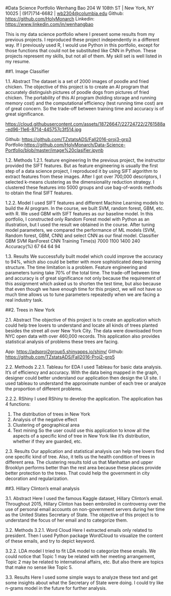 #Data Science Portfolio
Wenhang Bao
204 W 108th ST | New York, NY 10025 | (917)714-6682 | wb2304@columbia.edu
Github: https://github.com/HolyMonarch  Linkedin: https://www.linkedin.com/in/wenhangbao

This is my data science portfolio where I present some results from my previous projects. I reproduced these project independently in a different way. If I previously used R, I would use Python in this portfolio, except for those functions that could not be substituted like CNN in Python. 
These projects represent my skills, but not all of them. My skill set is well listed in my resume. 

##1.	Image Classifier

1.1.	Abstract
The dataset is a set of 2000 images of poodle and fried chicken. The objective of this project is to create an AI program that accurately distinguish pictures of poodle dogs from pictures of fried chicken. The portability of this AI program (holding storage and running memory cost) and the computational efficiency (test running time cost) are of great concern. So the trade-off between training time and accuracy is of great significance. 

https://cloud.githubusercontent.com/assets/18726647/22724722/2761588a-ed96-11e6-8714-445757c3f514.jpg

Github: https://github.com/TZstatsADS/Fall2016-proj3-grp3
Portfolio:https://github.com/HolyMonarch/Data-Science-Portfolio/blob/master/image%20clasifier.ipynb

1.2.	Methods
1.2.1.	feature engineering
In the previous project, the instructor provided the SIFT features. But as feature engineering is usually the first step of a data science project, I reproduced it by using SIFT algorithm to extract features from these images. After I got over 700,000 descriptors, I selected k-means clustering as the dimensionality reduction strategy. I clustered these features into 5000 groups and use bag-of-words methods to obtain the final SIFT features. 


1.2.2.	Model
I used SIFT features and different Machine Learning models to build the AI program. In the course, we built SVM, random forest, GBM, etc. with R. We used GBM with SIFT features as our baseline model. 
In this portfolio, I constructed only Random Forest model with Python as an illustration, but I used the result we obtained in the course.
After tuning model parameters, we compared the performance of ML models (SVM, Random forest, GBM, CNN) and select CNN as our final model. 
Classifier
GBM
SVM
RanForest
CNN
Training Time(s)
7000
1100
1400
240
Accuracy(%)
67
64
64
94


1.3.	Results
We successfully built model which could improve the accuracy to 94%, which also could be better with more sophisticated deep learning structure. The time limitation is a problem. Feature engineering and parameters tuning take 70% of the total time. The trade-off between time and accuracy is of great significance not only because the requirement of this assignment which asked us to shorten the test time, but also because that even though we have enough time for this project, we will not have so much time allows us to tune parameters repeatedly when we are facing a real industry task. 


##2.	Trees in New York

2.1.	Abstract
The objective of this project is to create an application which could help tree lovers to understand and locate all kinds of trees planted besides the street all over New York City. The data were downloaded from NYC open data with over 460,000 records. This application also provides statistical analysis of problems these trees are facing. 

App: https://adsproj2group5.shinyapps.io/shiny/
Github: https://github.com/TZstatsADS/Fall2016-Proj2-grp5


2.2.	Methods
2.2.1.	Tableau for EDA
I used Tableau for basic data analysis. It’s of efficiency and accuracy. With the data being mapped in the graph, designer could better understand our application then design the UI site. I used tableau to understand the approximate number of each tree or analyze the proportion of different problems. 


2.2.2.	RShiny 
I used RShiny to develop the application. The application has 4 functions:
1.	The distribution of trees in New York
2.	Analysis of the negative effect
3.	Clustering of geographical area
4.	Text mining 
So the user could use this application to know all the aspects of a specific kind of tree in New York like it’s distribution, whether if they are guarded, etc. 


2.3.	Results
Our application and statistical analysis can help tree lovers find one specific kind of tree. Also, it tells us the health condition of trees in different area. The clustering results told us that Manhattan and upper Brooklyn performs better than the rest area because these places provide better protection to the trees. That could help the government in city decoration and regularization. 

##3.	Hillary Clinton’s email analysis

3.1.	Abstract
Here I used the famous Kaggle dataset, Hillary Clinton’s email. Throughout 2015, Hillary Clinton has been embroiled in controversy over the use of personal email accounts on non-government servers during her time as the United States Secretary of State. The objective of this project is to understand the focus of her email and to categorize them. 



3.2.	Methods
3.2.1.	Word Cloud
Here I extracted emails only related to president. Then I used Python package WordCloud to visualize the content of these emails, and try to depict keyword. 

3.2.2.	LDA model
I tried to fit LDA model to categorize these emails. We could notice that Topic 1 may be related with her meeting arrangement, Topic 2 may be related to international affairs, etc. 
But also there are topics that make no sense like Topic 5. 



3.3.	Results
Here I used some simple ways to analyze these text and get some insights about what the Secretary of State were doing. I could try like n-grams model in the future for further analysis. 
